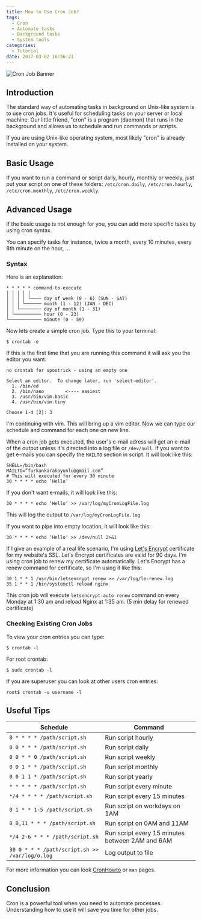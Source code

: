 ```yaml
---
title: How to Use Cron Job?
tags:
  - Cron
  - Automate tasks
  - Background tasks
  - System tools
categories:
  - Tutorial
date: 2017-03-02 16:56:21
---
```


![Cron Job Banner](https://furkankarakoyunlu.com/images/cron_job.jpg)
## Introduction
The standard way of automating tasks in background on Unix-like system is to use cron jobs. It's useful for scheduling tasks on your server or local machine. Our little friend, "cron" is a program (daemon) that runs in the background and allows us to schedule and run commands or scripts.

If you are using Unix-like operating system, most likely "cron" is already installed on your system.

## Basic Usage
If you want to run a command or script daily, hourly, monthly or weekly, just put your script on one of these folders: `/etc/cron.daily`, `/etc/cron.hourly`, `/etc/cron.monthly`, `/etc/cron.weekly`.

## Advanced Usage
If the basic usage is not enough for you, you can add more specific tasks by using cron syntax.

You can specify tasks for instance, twice a month, every 10 minutes, every 8th minute on the hour, ...

### Syntax
Here is an explanation:
```
* * * * * command-to-execute
│ │ │ │ │
│ │ │ │ └──── day of week (0 - 6) (SUN - SAT)
│ │ │ └────── month (1 - 12) (JAN - DEC)
│ │ └──────── day of month (1 - 31)
│ └────────── hour (0 - 23)
└──────────── minute (0 - 59)
```

Now lets create a simple cron job. Type this to your terminal:
```
$ crontab -e
```
If this is the first time that you are running this command it will ask you the editor you want:
```                                                               
no crontab for spootrick - using an empty one

Select an editor.  To change later, run 'select-editor'.
  1. /bin/ed
  2. /bin/nano        <---- easiest
  3. /usr/bin/vim.basic
  4. /usr/bin/vim.tiny

Choose 1-4 [2]: 3
```
I'm continuing with vim. This will bring up a vim editor. Now we can type our schedule and command for each one on new line.

When a cron job gets executed, the user's e-mail adress will get an e-mail of the output unless it's directed into a log file or `/dev/null`. If you want to get e-mails you can specify the `MAILTO` section in script. It will look like this:
```
SHELL=/bin/bash
MAILTO=”furkankarakoyunlu@gmail.com”
# This will executed for every 30 minute
30 * * * * echo ‘Hello’
```

If you don't want e-mails, it will look like this:
```
30 * * * * echo ‘Hello‘ >> /var/log/myCronLogFile.log
```
This will log the output to `/var/log/myCronLogFile.log`

If you want to pipe into empty location, it will look like this:
```
30 * * * * echo ‘Hello‘ >> /dev/null 2>&1
```

If I give an example of a real life scenario, I'm using [Let's Encrypt](https://letsencrypt.org/) certificate for my website's SSL. Let's Encrypt certificates are valid for 90 days. I'm using cron job to renew my certificate automatically. Let's Encrypt has a renew command for certificate, so I'm using it like this:
```
30 1 * * 1 /usr/bin/letsencrypt renew >> /var/log/le-renew.log
35 1 * * 1 /bin/systemctl reload nginx
```
This cron job will execute `letsencrypt-auto renew` command on every Monday at 1:30 am and reload Nginx at 1:35 am. (5 min delay for renewed certificate)

### Checking Existing Cron Jobs
To view your cron entries you can type:
```
$ crontab -l
```
For root crontab:
```
$ sudo crontab -l
```
If you are superuser you can look at other users cron entries:
```
root$ crontab -u username -l
```

## Useful Tips
| Schedule        | Command       |
| ----------------|---------------|
|`0 * * * * /path/script.sh`| Run script hourly|
|`0 0 * * * /path/script.sh`| Run script daily|
|`0 0 * * 0 /path/script.sh`| Run script weekly|
|`0 0 1 * * /path/script.sh`| Run script monthly|
|`0 0 1 1 * /path/script.sh`| Run script yearly|
| `* * * * * /path/script.sh`| Run script every minute |
|`*/4 * * * * /path/script.sh`| Run script every 15 minutes|
| `0 1 * * 1-5 /path/script.sh`| Run script on workdays on 1AM|
|`0 0,11 * * * /path/script.sh`| Run script on 0AM and 11AM|
|`*/4 2-6 * * * /path/script.sh`| Run script every 15 minutes between 2AM and 6AM|
|`30 0 * * * /path/script.sh >> /var/log/o.log`| Log output to file|

For more information you can look [CronHowto](https://help.ubuntu.com/community/CronHowto) or `man` pages.
## Conclusion
Cron is a powerful tool when you need to automate processes. Understanding how to use it will save you time for other jobs.

